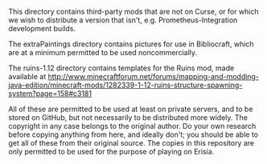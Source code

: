 This directory contains third-party mods that are not on Curse, or for which we wish to distribute a version that isn't, e.g. Prometheus-Integration development builds.

The extraPaintings directory contains pictures for use in Bibliocraft, which are at a minimum permitted to be used noncommercially.

The ruins-1.12 directory contains templates for the Ruins mod, made available at http://www.minecraftforum.net/forums/mapping-and-modding-java-edition/minecraft-mods/1282339-1-12-ruins-structure-spawning-system?page=158#c3181

All of these are permitted to be used at least on private servers, and to be stored on GitHub, but not necessarily to be distributed more widely. The copyright in any case belongs to the original author. Do your own research before copying anything from here, and ideally don't; you should be able to get all of these from their original source. The copies in this repository are only permitted to be used for the purpose of playing on Erisia.
